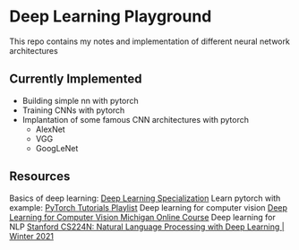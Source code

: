 # Deep Learning Playground

This repo contains my notes and implementation of different neural network architectures

## Currently Implemented

- Building simple nn with pytorch
- Training CNNs with pytorch
- Implantation of some famous CNN architectures with pytorch
  - AlexNet
  - VGG
  - GoogLeNet

## Resources

Basics of deep learning: [Deep Learning Specialization](https://www.coursera.org/specializations/deep-learning)
Learn pytorch with example: [PyTorch Tutorials Playlist](https://www.youtube.com/playlist?list=PLhhyoLH6IjfxeoooqP9rhU3HJIAVAJ3Vz)
Deep learning for computer vision [Deep Learning for Computer Vision Michigan Online Course](https://www.youtube.com/playlist?list=PL5-TkQAfAZFbzxjBHtzdVCWE0Zbhomg7r)
Deep learning for NLP [Stanford CS224N: Natural Language Processing with Deep Learning | Winter 2021](https://www.youtube.com/playlist?list=PLoROMvodv4rOSH4v6133s9LFPRHjEmbmJ)
